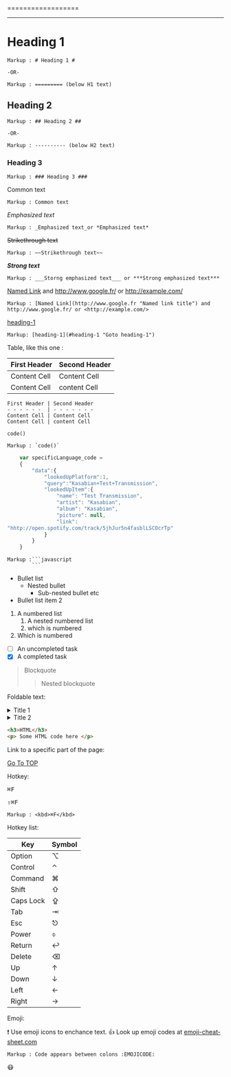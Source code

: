 ==================


-------
# Heading 1 #

    Markup : # Heading 1 #

    -OR-

    Markup : ========= (below H1 text)

## Heading 2 ##

    Markup : ## Heading 2 ##

    -OR-

    Markup : ---------- (below H2 text)

### Heading 3 ###

    Markup : ### Heading 3 ###

Common text

    Markup : Common text

_Emphasized text_

    Markup : _Emphasized text_or *Emphasized text*

~~Strikethrough text~~

    Markup : ~~Strikethrough text~~

___Strong text___

    Markup : ___Storng emphasized text___ or ***Strong emphasized text***

[Named Link](http://www.google.fr/ "Named link title") and http://www.google.fr/ or <http://example.com/>

    Markup : [Named Link](http://www.google.fr "Named link title") and http://www.google.fr/ or <http://example.com/>

[heading-1](#heading-1 "goto heading-1")

    Markup: [heading-1](#heading-1 "Goto heading-1")

Table, like this one :

First Header | Second Header
------------ | ------------
Content Cell | Content Cell
Content Cell | content Cell

```
First Header | Second Header
- - - - - -  | - - - - - - - 
Content Cell | Content Cell
Content Cell | content Cell
```


`code()`

    Markup : `code()`

```javascript
    var specificLanguage_code =
    {
        "data":{
            "lookedUpPlatform":1,
            "query":"Kasabian+Test+Transmission",
            "lookedUpItem":{
                "name": "Test Transmission",
                "artist": "Kasabian",
                "album": "Kasabian",
                "picture": null,
                "link":
"hhtp://open.spotify.com/track/5jhJur5n4fasblLSCOcrTp"
            }
        }
    }
```

    Markup :```javascript
            ```

* Bullet list
    * Nested bullet
        * Sub-nested bullet etc
* Bullet list item 2
1. A numbered list
    1. A nested numbered list
    2. which is numbered
2. Which is numbered


-[ ] An uncompleted task
-[x] A completed task

> Blockquote
>> Nested blockquote


Foldable text:

<details>
    <summary>Title 1</summary>
    <p>Content 1 Content 1 Content 1 Content 1 Content 1</p>
</details>
<details>
    <summary>Title 2</summary>
    <p>Content 2 Content 2 Content 2 Content 2 Content 2</p>
</details>

```html
<h3>HTML</h3>
<p> Some HTML code here </p>
```


Link to a specific part of the page:

[Go To TOP](#TOP)

Hotkey:

<kbd>⌘F</kbd>

<kbd>⇧⌘F</kbd>

    Markup : <kbd>⌘F</kbd>

Hotkey list:

| Key | Symbol |
| --- | --- |
| Option | ⌥ |
| Control | ⌃ |
| Command | ⌘ |
| Shift | ⇧ |
| Caps Lock | ⇪ |
| Tab | ⇥ |
| Esc | ⎋ |
| Power | ⌽ |
| Return | ↩ |
| Delete | ⌫ |
| Up | ↑ |
| Down | ↓ |
| Left | ← |
| Right | → |

Emoji:

:exclamation: Use emoji icons to enchance text. :+1: Look up emoji codes at [emoji-cheat-sheet.com](http://emoji-cheat-sheet.com/)

    Markup : Code appears between colons :EMOJICODE:

:mask: